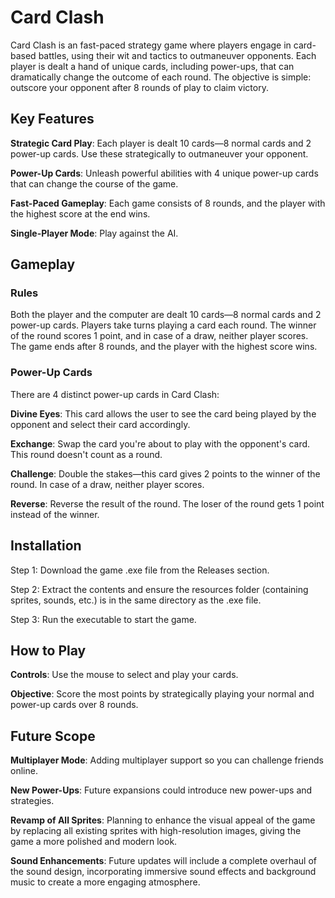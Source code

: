 # **Card Clash**

Card Clash is an fast-paced strategy game where players engage in card-based battles, using their wit and tactics to outmaneuver opponents. Each player is dealt a hand of unique cards, including power-ups, that can dramatically change the outcome of each round. The objective is simple: outscore your opponent after 8 rounds of play to claim victory.

## **Key Features**

**Strategic Card Play**: Each player is dealt 10 cards—8 normal cards and 2 power-up cards. Use these strategically to outmaneuver your opponent.

**Power-Up Cards**: Unleash powerful abilities with 4 unique power-up cards that can change the course of the game.

**Fast-Paced Gameplay**: Each game consists of 8 rounds, and the player with the highest score at the end wins.

**Single-Player Mode**: Play against the AI.


## **Gameplay**

### **Rules**

Both the player and the computer are dealt 10 cards—8 normal cards and 2 power-up cards.
Players take turns playing a card each round.
The winner of the round scores 1 point, and in case of a draw, neither player scores.
The game ends after 8 rounds, and the player with the highest score wins.

### **Power-Up Cards**

There are 4 distinct power-up cards in Card Clash:

**Divine Eyes**: This card allows the user to see the card being played by the opponent and select their card accordingly.

**Exchange**: Swap the card you're about to play with the opponent's card. This round doesn't count as a round.

**Challenge**: Double the stakes—this card gives 2 points to the winner of the round. In case of a draw, neither player scores.

**Reverse**: Reverse the result of the round. The loser of the round gets 1 point instead of the winner.

## **Installation**

Step 1: Download the game .exe file from the Releases section.

Step 2: Extract the contents and ensure the resources folder (containing sprites, sounds, etc.) is in the same directory as the .exe file.

Step 3: Run the executable to start the game.

## **How to Play**

**Controls**: Use the mouse to select and play your cards.

**Objective**: Score the most points by strategically playing your normal and power-up cards over 8 rounds.

## **Future Scope**

**Multiplayer Mode**: Adding multiplayer support so you can challenge friends online.

**New Power-Ups**: Future expansions could introduce new power-ups and strategies.

**Revamp of All Sprites**: Planning to enhance the visual appeal of the game by replacing all existing sprites with high-resolution images, giving the game a more polished and modern look.

**Sound Enhancements**: Future updates will include a complete overhaul of the sound design, incorporating immersive sound effects and background music to create a more engaging atmosphere.
